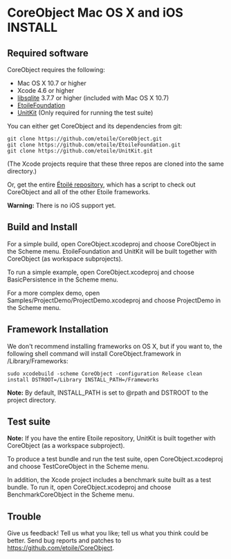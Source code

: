 CoreObject Mac OS X and iOS INSTALL
===================================

Required software
-----------------

CoreObject requires the following:

  - Mac OS X 10.7 or higher
  - Xcode 4.6 or higher
  - [libsqlite](http://www.sqlite.org/) 3.7.7 or higher (included with Mac OS X 10.7)
  - [EtoileFoundation](https://github.com/etoile/EtoileFoundation)
  - [UnitKit](https://github.com/etoile/UnitKit) (Only required for running the test suite)

You can either get CoreObject and its dependencies from git:

    git clone https://github.com/etoile/CoreObject.git
	git clone https://github.com/etoile/EtoileFoundation.git
	git clone https://github.com/etoile/UnitKit.git

(The Xcode projects require that these three repos are cloned into the same directory.)

Or, get the entire [Étoilé repository](https://github.com/etoile/Etoile), which has
a script to check out CoreObject and all of the other Etoile frameworks.

**Warning:** There is no iOS support yet.


Build and Install
-----------------

For a simple build, open CoreObject.xcodeproj and choose CoreObject in the 
Scheme menu. EtoileFoundation and UnitKit will be built together with CoreObject (as workspace subprojects).

To run a simple example, open CoreObject.xcodeproj and choose BasicPersistence 
in the Scheme menu.

For a more complex demo, open Samples/ProjectDemo/ProjectDemo.xcodeproj and 
choose ProjectDemo in the Scheme menu.

Framework Installation
----------------------

We don't recommend installing frameworks on OS X, but if you want to,
the following shell command will install CoreObject.framework in /Library/Frameworks:

	sudo xcodebuild -scheme CoreObject -configuration Release clean install DSTROOT=/Library INSTALL_PATH=/Frameworks

**Note:** By default, INSTALL_PATH is set to @rpath and DSTROOT to the project 
directory.


Test suite
----------



**Note:** If you have the entire Etoile repository, UnitKit is built together 
with CoreObject (as a workspace subproject).

To produce a test bundle and run the test suite, open CoreObject.xcodeproj and 
choose TestCoreObject in the Scheme menu.

In addition, the Xcode project includes a benchmark suite built as a test 
bundle. To run it, open CoreObject.xcodeproj and choose BenchmarkCoreObject in 
the Scheme menu.


Trouble
-------

Give us feedback! Tell us what you like; tell us what you think could be better. 
Send bug reports and patches to <https://github.com/etoile/CoreObject>.
